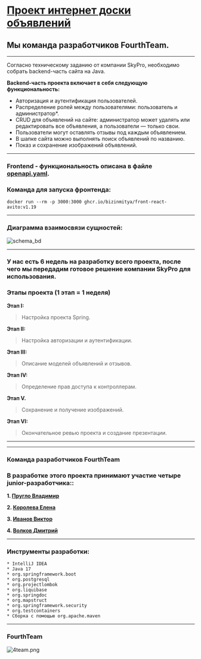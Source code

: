 # <u>Проект интернет доски объявлений</u>
## Мы команда разработчиков FourthTeam.
<hr>

Согласно техническому заданию от компании SkyPro, необходимо собрать backend-часть сайта на Java.

**Backend-часть проекта включает в себя следующую функциональность:**

- Авторизация и аутентификация пользователей.
- Распределение ролей между пользователями: пользователь и администратор*.
- CRUD для объявлений на сайте: администратор может удалять или редактировать все объявления, а пользователи — только свои.
- Пользователи могут оставлять отзывы под каждым объявлением.
- В шапке сайта можно выполнять поиск объявлений по названию.
- Показ и сохранение изображений объявлений.

<hr>

### Frontend - функциональность описана в файле [openapi.yaml](openapi.yaml).
### Команда для запуска фронтенда:
```
docker run --rm -p 3000:3000 ghcr.io/bizinmitya/front-react-avito:v1.19
```

<hr>

### Диаграмма взаимосвязи сущностей:

![schema_bd](https://github.com/Pruglo92/example-for-graduate-work/blob/%2314/schema_bd.png)

<hr>

### У нас есть 6 недель на разработку всего проекта, после чего мы передадим готовое решение компании SkyPro для использования.
### Этапы проекта (1 этап = 1 неделя)

**Этап I:**
>Настройка проекта Spring.

**Этап II:**
>Настройка авторизации и аутентификации.

**Этап III:**
>Описание моделей объявлений и отзывов.

**Этап IV:**
>Определение прав доступа к контроллерам.

**Этап V.**
>Сохранение и получение изображений.

**Этап VI:**
>Окончательное ревью проекта и создание презентации.

<hr>

<hr>

### Команда разработчиков FourthTeam
### В разработке этого проекта принимают участие четыре junior-разработчика::

**1. [Пругло Владимир](https://github.com/Pruglo92)**

**2. [Королева Елена](https://github.com/koroliana)**

**3. [Иванов Виктор](https://github.com/Microd18)**

**4. [Волков Дмитрий](https://github.com/DmitriiVolkovIzh)**

<hr>

### Инструменты разработки:
```
* IntelliJ IDEA
* Java 17
* org.springframework.boot
* org.postgresql
* org.projectlombok
* org.liquibase
* org.springdoc
* org.mapstruct
* org.springframework.security
* org.testcontainers
* Сборка с помощью org.apache.maven
```
<hr>

### FourthTeam
![4team.png](https://github.com/Pruglo92/example-for-graduate-work/blob/%2314/4team.png)


